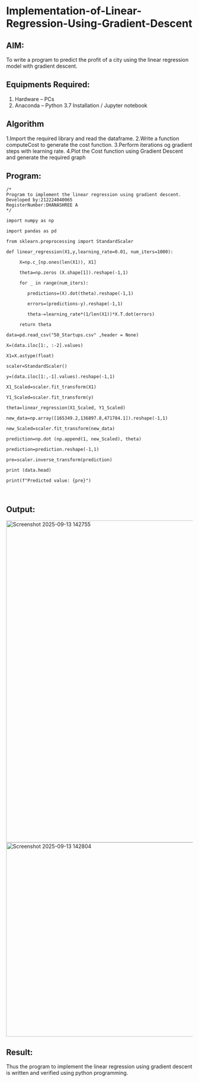 # Implementation-of-Linear-Regression-Using-Gradient-Descent

## AIM:
To write a program to predict the profit of a city using the linear regression model with gradient descent.

## Equipments Required:
1. Hardware – PCs
2. Anaconda – Python 3.7 Installation / Jupyter notebook

## Algorithm
1.Import the required library and read the dataframe.
2.Write a function computeCost to generate the cost function.
3.Perform iterations og gradient steps with learning rate.
4.Plot the Cost function using Gradient Descent and generate the required graph 

## Program:
```
/*
Program to implement the linear regression using gradient descent.
Developed by:212224040065 
RegisterNumber:DHANASHREE A  
*/
```
```
import numpy as np

import pandas as pd

from sklearn.preprocessing import StandardScaler

def linear_regression(X1,y,learning_rate=0.01, num_iters=1000):

     X=np.c_[np.ones(len(X1)), X1]

     theta=np.zeros (X.shape[1]).reshape(-1,1)

     for _ in range(num_iters):

        predictions=(X).dot(theta).reshape(-1,1)

        errors=(predictions-y).reshape(-1,1)

        theta-=learning_rate*(1/len(X1))*X.T.dot(errors)

     return theta

data=pd.read_csv("50_Startups.csv" ,header = None)

X=(data.iloc[1:, :-2].values)

X1=X.astype(float)

scaler=StandardScaler()

y=(data.iloc[1:,-1].values).reshape(-1,1)

X1_Scaled=scaler.fit_transform(X1)

Y1_Scaled=scaler.fit_transform(y)

theta=linear_regression(X1_Scaled, Y1_Scaled)

new_data=np.array([165349.2,136897.8,471784.1]).reshape(-1,1)

new_Scaled=scaler.fit_transform(new_data)

prediction=np.dot (np.append(1, new_Scaled), theta)

prediction=prediction.reshape(-1,1)

pre=scaler.inverse_transform(prediction)

print (data.head)

print(f"Predicted value: {pre}")

              
```

## Output:
<img width="736" height="867" alt="Screenshot 2025-09-13 142755" src="https://github.com/user-attachments/assets/531e18e8-eaaa-47d4-81fb-f5a6e031f85a" />
<img width="685" height="523" alt="Screenshot 2025-09-13 142804" src="https://github.com/user-attachments/assets/4d419a8f-36fa-44ec-80f7-3663098cf280" />



## Result:
Thus the program to implement the linear regression using gradient descent is written and verified using python programming.
